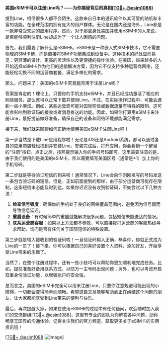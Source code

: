 **美国eSIM卡可以注册Line吗？——为你揭秘背后的真相[[TG💪+ @esim1088](https://t.me/s/esim1088)]**

提到Line，相信很多人都不会陌生。这款来自日本的通讯软件以其可爱的贴纸和丰富的功能，在全球范围内拥有庞大的用户群体。无论是在国内还是海外，Line都是一款非常受欢迎的应用程序。然而，对于那些身处美国并使用eSIM卡的人来说，是否能够顺利注册Line却成为了一个让人困惑的问题。

首先，我们需要了解什么是eSIM卡。eSIM卡是一种嵌入式SIM卡技术，它不需要物理的SIM卡槽，而是直接将SIM卡功能集成到设备中。这种技术的好处显而易见：更轻薄的设计、更高的灵活性以及更便捷的操作体验。在美国，越来越多的人开始选择eSIM卡作为他们的通信解决方案，因为它不仅支持多种运营商网络，还能轻松切换不同的运营商套餐，满足多样化的需求。

那么，问题来了：美国的eSIM卡究竟能否用于注册Line呢？

答案是肯定的！理论上，只要你的手机支持eSIM卡，并且已经成功激活了相应的网络服务，那么就可以正常下载并使用Line。不过，在实际操作过程中，可能会遇到一些小麻烦。例如，某些运营商可能对国际短信或数据流量有特殊的限制，这可能会影响到验证码的接收或者消息推送的功能。因此，如果你打算用eSIM卡来注册Line，最好提前做好准备，确保自己的设备和网络环境都能满足需求。

接下来，我们就来聊聊如何正确地使用美国eSIM卡注册Line吧！

第一步当然是下载Line应用程序啦！无论是iOS还是Android系统，都可以通过各自的应用商店轻松找到并安装Line。安装完成后，打开应用，你会看到一个醒目的“注册”按钮。点击之后，按照提示输入你的手机号码即可。这里需要注意的是，由于我们使用的是美国的eSIM卡，所以需要填写美国区号（通常是+1）加上你的手机号码。

第二步就是等待验证短信的到来啦！通常情况下，Line会向你刚刚填写的号码发送一条包含验证码的短信。但是，正如前面提到的那样，由于部分运营商可能存在限制，这条短信未必能及时到达。如果你迟迟没有收到验证码，不妨尝试以下几种方法：

1. **检查信号强度**：确保你的手机处于良好的网络覆盖范围内，避免因为信号弱而导致信息延迟。
2. **重启设备**：有时候简单的重启就能解决很多问题，包括短信未能送达的情况。
3. **联系运营商客服**：如果以上方法都不奏效，可以直接拨打运营商的客服热线寻求帮助，询问是否有任何关于国际短信的特殊设置。

第三步就是输入接收到的验证码啦！一旦验证码输入正确，恭喜你，你就正式成为Line的一员了！接下来，你可以根据自己的喜好设置个人资料，添加好友，开始享受Line带来的乐趣了。

当然了，在整个注册过程中，还有一些小技巧可以帮助你更加顺利地完成任务。比如，提前准备好备用联系方式，以防万一主号码出现问题；另外，也可以考虑开启双重身份验证功能，以增强账户的安全性。

总而言之，美国的eSIM卡完全可以用来注册Line，只要你注意规避可能出现的小障碍，一切都会变得简单而顺畅。希望这篇文章能够帮助到正在纠结这个问题的朋友，让大家都能享受到Line带来的便利与快乐。

最后，再次提醒大家，如果在使用eSIM卡的过程中有任何疑问，欢迎随时加入我们的交流群组[[TG💪+ @esim1088](https://t.me/s/esim1088)]，这里有专业的团队为你解答各种问题，助你畅享无国界的沟通体验。记得关注我们的官方频道，获取更多关于eSIM卡的实用资讯哦！

[[TG💪+ @esim1088](https://t.me/s/esim1088) ![Image](https://i.postimg.cc/4NQfJmqS/Snipaste-2025-05-13-00-14-12.png)]